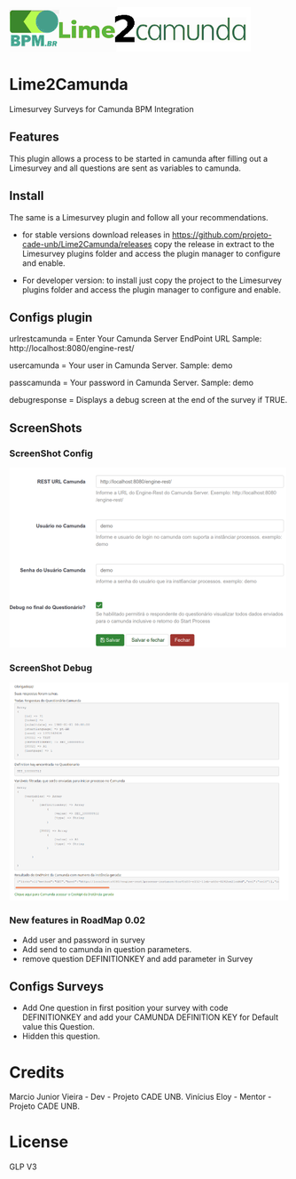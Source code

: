 [<img src="assets/logo.png">](https://github.com/projeto-cade-unb/Lime2Camunda)
# Lime2Camunda
Limesurvey Surveys for Camunda BPM Integration

## Features
This plugin allows a process to be started in camunda after filling out a Limesurvey and all questions are sent as variables to camunda.


## Install
The same is a Limesurvey plugin and follow all your recommendations.

* for stable versions download releases in https://github.com/projeto-cade-unb/Lime2Camunda/releases
  copy the release in extract to the Limesurvey plugins folder and access the plugin manager to configure and enable.

* For developer version:
  to install just copy the project to the Limesurvey plugins folder and access the plugin manager to configure and enable. 

## Configs plugin

urlrestcamunda = Enter Your Camunda Server EndPoint URL  Sample: http://localhost:8080/engine-rest/

usercamunda = Your user in Camunda Server. Sample: demo

passcamunda = Your password in Camunda Server. Sample: demo

debugresponse = Displays a debug screen at the end of the survey if TRUE.

## ScreenShots

### ScreenShot Config

[<img src="assets/screenshot-config1.png">]()

### ScreenShot Debug

[<img src="assets/screenshot-debug.png">]()


### New features in RoadMap 0.02
   - Add user and password in survey
   - Add send to camunda in question parameters.
   - remove question DEFINITIONKEY and add parameter in Survey


## Configs Surveys

 * Add One question in first position your survey with code DEFINITIONKEY and add your CAMUNDA DEFINITION KEY for Default value this Question.
 * Hidden this question.

# Credits 
  Marcio Junior Vieira - Dev - Projeto CADE UNB.
  Vinícius Eloy - Mentor - Projeto CADE UNB.

# License 
  GLP V3

